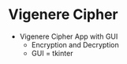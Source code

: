 # Vigenere Cipher

- Vigenere Cipher App with GUI
    - Encryption and Decryption
    - GUI = tkinter